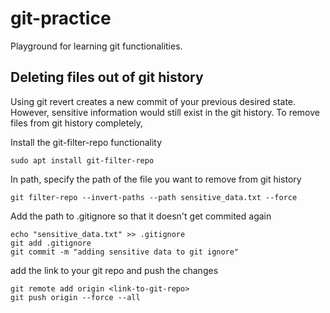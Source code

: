 # git-practice
Playground for learning git functionalities.


## Deleting files out of git history

Using git revert creates a new commit of your previous desired state. However, sensitive information would still exist in the git history. 
To remove files from git history completely,

Install the git-filter-repo functionality

```
sudo apt install git-filter-repo
```

In path, specify the path of the file you want to remove from git history
```
git filter-repo --invert-paths --path sensitive_data.txt --force
```

Add the path to .gitignore so that it doesn't get commited again

```
echo "sensitive_data.txt" >> .gitignore
git add .gitignore
git commit -m "adding sensitive data to git ignore"
```

add the link to your git repo and push the changes
```
git remote add origin <link-to-git-repo>
git push origin --force --all
```
